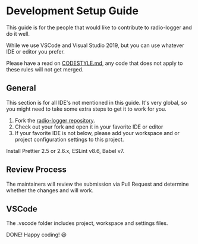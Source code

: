# Development Setup Guide

This guide is for the people that would like to contribute to radio-logger and do it well.

While we use VSCode and Visual Studio 2019, but you can use whatever IDE or editor you prefer.

Please have a read on [CODESTYLE.md](CODESTYLE.md), any code that does not apply to these rules will not get merged.

## General

This section is for all IDE's not mentioned in this guide.
It's very global, so you might need to take some extra steps to get it to work for you.

1. Fork the [radio-logger repository](https://github.com/gbowne1/radio-logger).
2. Check out your fork and open it in your favorite IDE or editor
3. If your favorite IDE is not below, please add your workspace and or project configuration settings to this project.

Install Prettier 2.5 or 2.6.x, ESLint v8.6, Babel v7.

## Review Process

The maintainers will review the submission via Pull Request and determine whether the changes and will work.

## VSCode

The .vscode folder includes project, workspace and settings files.

DONE! Happy coding! :smiley:
